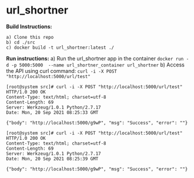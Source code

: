 # url_shortner

**Build Instructions:**
```
a) Clone this repo
b) cd ./src
c) docker build -t url_shortner:latest ./
```

**Run instructions:**
a) Run the url_shortner app in the container
`docker run -d -p 5000:5000  --name url_shortner_container url_shortner`
b) Access the API using curl command:
`curl -i -X POST "http://localhost:5000/url/test"`
```
[root@system src]# curl -i -X POST "http://localhost:5000/url/test"
HTTP/1.0 200 OK
Content-Type: text/html; charset=utf-8
Content-Length: 69
Server: Werkzeug/1.0.1 Python/2.7.17
Date: Mon, 20 Sep 2021 08:25:33 GMT

{"body": "http://localhost:5000/g9wP", "msg": "Success", "error": ""}

[root@system src]# curl -i -X POST "http://localhost:5000/url/test"
HTTP/1.0 200 OK
Content-Type: text/html; charset=utf-8
Content-Length: 69
Server: Werkzeug/1.0.1 Python/2.7.17
Date: Mon, 20 Sep 2021 08:25:39 GMT

{"body": "http://localhost:5000/g9wP", "msg": "Success", "error": ""}
```
